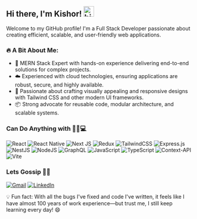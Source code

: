 ## Hi there, I'm Kishor! <img src="https://user-images.githubusercontent.com/1303154/88677602-1635ba80-d120-11ea-84d8-d263ba5fc3c0.gif" width="28px" alt="hi">

Welcome to my GitHub profile! I'm a Full Stack Developer passionate about creating efficient, scalable, and user-friendly web applications.



### 🔥 A Bit About Me:

- 🌟 MERN Stack Expert with hands-on experience delivering end-to-end solutions for complex projects.
- ☁️ Experienced with cloud technologies, ensuring applications are robust, secure, and highly available.
- 🎨 Passionate about crafting visually appealing and responsive designs with Tailwind CSS and other modern UI frameworks.
- 📦 Strong advocate for reusable code, modular architecture, and scalable systems.



### Can Do Anything with 👨‍💻💻

![React](https://img.shields.io/badge/react-%2320232a.svg?style=for-the-badge&logo=react&logoColor=%2361DAFB)
![React Native](https://img.shields.io/badge/react_native-%2320232a.svg?style=for-the-badge&logo=react&logoColor=%2361DAFB)
![Next JS](https://img.shields.io/badge/Next-black?style=for-the-badge&logo=next.js&logoColor=white)
![Redux](https://img.shields.io/badge/redux-%23593d88.svg?style=for-the-badge&logo=redux&logoColor=white)
![TailwindCSS](https://img.shields.io/badge/tailwindcss-%2338B2AC.svg?style=for-the-badge&logo=tailwind-css&logoColor=white)
![Express.js](https://img.shields.io/badge/express.js-%23404d59.svg?style=for-the-badge&logo=express&logoColor=%2361DAFB)
![NestJS](https://img.shields.io/badge/nestjs-%23E0234E.svg?style=for-the-badge&logo=nestjs&logoColor=white)
![NodeJS](https://img.shields.io/badge/node.js-6DA55F?style=for-the-badge&logo=node.js&logoColor=white)
![GraphQL](https://img.shields.io/badge/-GraphQL-E10098?style=for-the-badge&logo=graphql&logoColor=white)
![JavaScript](https://img.shields.io/badge/javascript-%23323330.svg?style=for-the-badge&logo=javascript&logoColor=%23F7DF1E)
![TypeScript](https://img.shields.io/badge/typescript-%23007ACC.svg?style=for-the-badge&logo=typescript&logoColor=white)
![Context-API](https://img.shields.io/badge/Context--Api-000000?style=for-the-badge&logo=react)
![Vite](https://img.shields.io/badge/vite-%23646CFF.svg?style=for-the-badge&logo=vite&logoColor=white)



### Lets Gossip 🙊💬

[![Gmail](https://img.shields.io/badge/Kishor-D14836?style=for-the-badge&logo=gmail&logoColor=white)](mailto:kishornathgupta1999@gmail.com)
[![LinkedIn](https://img.shields.io/badge/linkedin-%230077B5.svg?style=for-the-badge&logo=linkedin&logoColor=white)](https://www.linkedin.com/in/kishor-gupta202/)

💡 Fun fact: With all the bugs I've fixed and code I've written, it feels like I have almost 100 years of work experience—but trust me, I still keep learning every day! 😄
